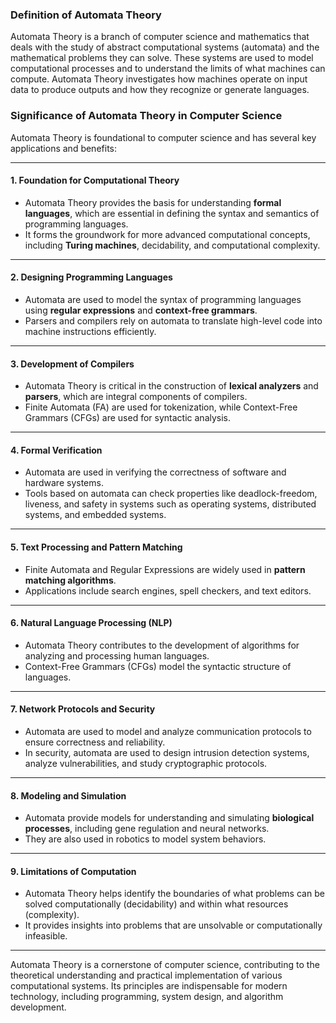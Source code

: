 ### **Definition of Automata Theory**
Automata Theory is a branch of computer science and mathematics that deals with the study of abstract computational systems (automata) and the mathematical problems they can solve. These systems are used to model computational processes and to understand the limits of what machines can compute. Automata Theory investigates how machines operate on input data to produce outputs and how they recognize or generate languages.

### **Significance of Automata Theory in Computer Science**
Automata Theory is foundational to computer science and has several key applications and benefits:

---

#### **1. Foundation for Computational Theory**
- Automata Theory provides the basis for understanding **formal languages**, which are essential in defining the syntax and semantics of programming languages.
- It forms the groundwork for more advanced computational concepts, including **Turing machines**, decidability, and computational complexity.

---

#### **2. Designing Programming Languages**
- Automata are used to model the syntax of programming languages using **regular expressions** and **context-free grammars**.
- Parsers and compilers rely on automata to translate high-level code into machine instructions efficiently.

---

#### **3. Development of Compilers**
- Automata Theory is critical in the construction of **lexical analyzers** and **parsers**, which are integral components of compilers.
- Finite Automata (FA) are used for tokenization, while Context-Free Grammars (CFGs) are used for syntactic analysis.

---

#### **4. Formal Verification**
- Automata are used in verifying the correctness of software and hardware systems.
- Tools based on automata can check properties like deadlock-freedom, liveness, and safety in systems such as operating systems, distributed systems, and embedded systems.

---

#### **5. Text Processing and Pattern Matching**
- Finite Automata and Regular Expressions are widely used in **pattern matching algorithms**.
- Applications include search engines, spell checkers, and text editors.

---

#### **6. Natural Language Processing (NLP)**
- Automata Theory contributes to the development of algorithms for analyzing and processing human languages.
- Context-Free Grammars (CFGs) model the syntactic structure of languages.

---

#### **7. Network Protocols and Security**
- Automata are used to model and analyze communication protocols to ensure correctness and reliability.
- In security, automata are used to design intrusion detection systems, analyze vulnerabilities, and study cryptographic protocols.

---

#### **8. Modeling and Simulation**
- Automata provide models for understanding and simulating **biological processes**, including gene regulation and neural networks.
- They are also used in robotics to model system behaviors.

---

#### **9. Limitations of Computation**
- Automata Theory helps identify the boundaries of what problems can be solved computationally (decidability) and within what resources (complexity).
- It provides insights into problems that are unsolvable or computationally infeasible.

---

Automata Theory is a cornerstone of computer science, contributing to the theoretical understanding and practical implementation of various computational systems. Its principles are indispensable for modern technology, including programming, system design, and algorithm development.
